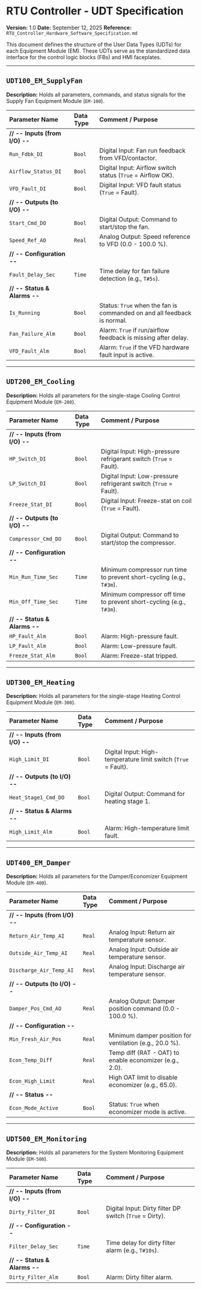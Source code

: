 # RTU Controller - UDT Specification

**Version:** 1.0
**Date:** September 12, 2025
**Reference:** `RTU_Controller_Hardware_Software_Specification.md`

This document defines the structure of the User Data Types (UDTs) for each Equipment Module (EM). These UDTs serve as the standardized data interface for the control logic blocks (FBs) and HMI faceplates.

---

## `UDT100_EM_SupplyFan`

**Description:** Holds all parameters, commands, and status signals for the Supply Fan Equipment Module (`EM-100`).

| Parameter Name | Data Type | Comment / Purpose |
| :--- | :--- | :--- |
| **// -- Inputs (from I/O) --** | | |
| `Run_Fdbk_DI` | `Bool` | Digital Input: Fan run feedback from VFD/contactor. |
| `Airflow_Status_DI` | `Bool` | Digital Input: Airflow switch status (`True` = Airflow OK). |
| `VFD_Fault_DI` | `Bool` | Digital Input: VFD fault status (`True` = Fault). |
| **// -- Outputs (to I/O) --** | | |
| `Start_Cmd_DO` | `Bool` | Digital Output: Command to start/stop the fan. |
| `Speed_Ref_AO` | `Real` | Analog Output: Speed reference to VFD (0.0 - 100.0 %). |
| **// -- Configuration --** | | |
| `Fault_Delay_Sec` | `Time` | Time delay for fan failure detection (e.g., `T#5s`). |
| **// -- Status & Alarms --** | | |
| `Is_Running` | `Bool` | Status: `True` when the fan is commanded on and all feedback is normal. |
| `Fan_Failure_Alm` | `Bool` | Alarm: `True` if run/airflow feedback is missing after delay. |
| `VFD_Fault_Alm` | `Bool` | Alarm: `True` if the VFD hardware fault input is active. |

---

## `UDT200_EM_Cooling`

**Description:** Holds all parameters for the single-stage Cooling Control Equipment Module (`EM-200`).

| Parameter Name | Data Type | Comment / Purpose |
| :--- | :--- | :--- |
| **// -- Inputs (from I/O) --** | | |
| `HP_Switch_DI` | `Bool` | Digital Input: High-pressure refrigerant switch (`True` = Fault). |
| `LP_Switch_DI` | `Bool` | Digital Input: Low-pressure refrigerant switch (`True` = Fault). |
| `Freeze_Stat_DI` | `Bool` | Digital Input: Freeze-stat on coil (`True` = Fault). |
| **// -- Outputs (to I/O) --** | | |
| `Compressor_Cmd_DO`| `Bool` | Digital Output: Command to start/stop the compressor. |
| **// -- Configuration --** | | |
| `Min_Run_Time_Sec` | `Time` | Minimum compressor run time to prevent short-cycling (e.g., `T#3m`). |
| `Min_Off_Time_Sec` | `Time` | Minimum compressor off time to prevent short-cycling (e.g., `T#3m`). |
| **// -- Status & Alarms --** | | |
| `HP_Fault_Alm` | `Bool` | Alarm: High-pressure fault. |
| `LP_Fault_Alm` | `Bool` | Alarm: Low-pressure fault. |
| `Freeze_Stat_Alm`| `Bool` | Alarm: Freeze-stat tripped. |

---

## `UDT300_EM_Heating`

**Description:** Holds all parameters for the single-stage Heating Control Equipment Module (`EM-300`).

| Parameter Name | Data Type | Comment / Purpose |
| :--- | :--- | :--- |
| **// -- Inputs (from I/O) --** | | |
| `High_Limit_DI` | `Bool` | Digital Input: High-temperature limit switch (`True` = Fault). |
| **// -- Outputs (to I/O) --** | | |
| `Heat_Stage1_Cmd_DO`| `Bool` | Digital Output: Command for heating stage 1. |
| **// -- Status & Alarms --** | | |
| `High_Limit_Alm` | `Bool` | Alarm: High-temperature limit fault. |

---

## `UDT400_EM_Damper`

**Description:** Holds all parameters for the Damper/Economizer Equipment Module (`EM-400`).

| Parameter Name | Data Type | Comment / Purpose |
| :--- | :--- | :--- |
| **// -- Inputs (from I/O) --** | | |
| `Return_Air_Temp_AI`| `Real` | Analog Input: Return air temperature sensor. |
| `Outside_Air_Temp_AI`|`Real` | Analog Input: Outside air temperature sensor. |
| `Discharge_Air_Temp_AI`|`Real`| Analog Input: Discharge air temperature sensor. |
| **// -- Outputs (to I/O) --** | | |
| `Damper_Pos_Cmd_AO`| `Real` | Analog Output: Damper position command (0.0 - 100.0 %). |
| **// -- Configuration --** | | |
| `Min_Fresh_Air_Pos`| `Real` | Minimum damper position for ventilation (e.g., 20.0 %). |
| `Econ_Temp_Diff` | `Real` | Temp diff (RAT - OAT) to enable economizer (e.g., 2.0). |
| `Econ_High_Limit` | `Real` | High OAT limit to disable economizer (e.g., 65.0). |
| **// -- Status --** | | |
| `Econ_Mode_Active`| `Bool` | Status: `True` when economizer mode is active. |

---

## `UDT500_EM_Monitoring`

**Description:** Holds all parameters for the System Monitoring Equipment Module (`EM-500`).

| Parameter Name | Data Type | Comment / Purpose |
| :--- | :--- | :--- |
| **// -- Inputs (from I/O) --** | | |
| `Dirty_Filter_DI`| `Bool` | Digital Input: Dirty filter DP switch (`True` = Dirty). |
| **// -- Configuration --** | | |
| `Filter_Delay_Sec` | `Time` | Time delay for dirty filter alarm (e.g., `T#10s`). |
| **// -- Status & Alarms --** | | |
| `Dirty_Filter_Alm` | `Bool` | Alarm: Dirty filter alarm. |
